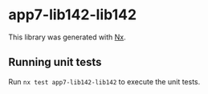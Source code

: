 # app7-lib142-lib142

This library was generated with [Nx](https://nx.dev).

## Running unit tests

Run `nx test app7-lib142-lib142` to execute the unit tests.
